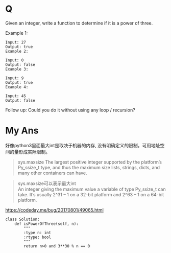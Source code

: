 # Q
Given an integer, write a function to determine if it is a power of three.

Example 1:
```
Input: 27
Output: true
Example 2:

Input: 0
Output: false
Example 3:

Input: 9
Output: true
Example 4:

Input: 45
Output: false
```
Follow up:
Could you do it without using any loop / recursion?


# My Ans
好像python3里面最大int是取决于机器的内存,
没有明确定义的限制。可用地址空间的量形成实际限制。

> sys.maxsize The largest positive integer supported by the platform’s
Py_ssize_t type, and thus the maximum size lists, strings, dicts, and
many other containers can have.

> sys.maxsize可以表示最大int\
An integer giving the maximum value a variable of type Py_ssize_t can take. It’s usually 2^31 – 1 on a 32-bit platform and
2^63 – 1 on a 64-bit platform.

https://codeday.me/bug/20170801/49065.html
```
class Solution:
    def isPowerOfThree(self, n):
        """
        :type n: int
        :rtype: bool
        """
        return n>0 and 3**30 % n == 0
```        
